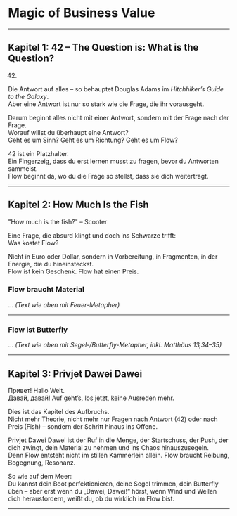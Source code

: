 # Magic of Business Value

---

## Kapitel 1: 42 – The Question is: What is the Question?

42.  
Die Antwort auf alles – so behauptet Douglas Adams im *Hitchhiker’s Guide to the Galaxy*.  
Aber eine Antwort ist nur so stark wie die Frage, die ihr vorausgeht.  

Darum beginnt alles nicht mit einer Antwort, sondern mit der Frage nach der Frage.  
Worauf willst du überhaupt eine Antwort?  
Geht es um Sinn? Geht es um Richtung? Geht es um Flow?  

42 ist ein Platzhalter.  
Ein Fingerzeig, dass du erst lernen musst zu fragen, bevor du Antworten sammelst.  
Flow beginnt da, wo du die Frage so stellst, dass sie dich weiterträgt.

---

## Kapitel 2: How Much Is the Fish

"How much is the fish?" – Scooter

Eine Frage, die absurd klingt und doch ins Schwarze trifft:  
Was kostet Flow?  

Nicht in Euro oder Dollar, sondern in Vorbereitung, in Fragmenten, in der Energie, die du hineinsteckst.  
Flow ist kein Geschenk. Flow hat einen Preis.  

### Flow braucht Material

... *(Text wie oben mit Feuer-Metapher)*

---

### Flow ist Butterfly

... *(Text wie oben mit Segel-/Butterfly-Metapher, inkl. Matthäus 13,34–35)*

---

## Kapitel 3: Privjet Dawei Dawei

Привет! Hallo Welt.  
Давай, давай! Auf geht’s, los jetzt, keine Ausreden mehr.  

Dies ist das Kapitel des Aufbruchs.  
Nicht mehr Theorie, nicht mehr nur Fragen nach Antwort (42) oder nach Preis (Fish) – sondern der Schritt hinaus ins Offene.  

Privjet Dawei Dawei ist der Ruf in die Menge, der Startschuss, der Push, der dich zwingt, dein Material zu nehmen und ins Chaos hinauszusegeln.  
Denn Flow entsteht nicht im stillen Kämmerlein allein. Flow braucht Reibung, Begegnung, Resonanz.  

So wie auf dem Meer:  
Du kannst dein Boot perfektionieren, deine Segel trimmen, dein Butterfly üben – aber erst wenn du „Dawei, Dawei!“ hörst, wenn Wind und Wellen dich herausfordern, weißt du, ob du wirklich im Flow bist.  

---
